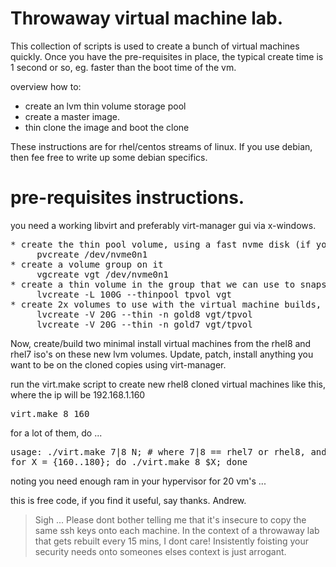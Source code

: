 # Throwaway virtual machine lab.

This collection of scripts is used to create a bunch of virtual machines quickly.
Once you have the pre-requisites in place, the typical create time is 1 second or so, 
eg. faster than the boot time of the vm.

overview how to:
* create an lvm thin volume storage pool
* create a master image.
* thin clone the image and boot the clone

These instructions are for rhel/centos streams of linux. If you use debian, then fee free to write up some debian specifics.

# pre-requisites instructions.
you need a working libvirt and preferably virt-manager gui via x-windows.

<pre>
* create the thin pool volume, using a fast nvme disk (if you only have ssd then change nvmeXn1 to sdX)
     pvcreate /dev/nvme0n1
* create a volume group on it
     vgcreate vgt /dev/nvme0n1
* create a thin volume in the group that we can use to snapshot
     lvcreate -L 100G --thinpool tpvol vgt
* create 2x volumes to use with the virtual machine builds,  1 for rhel8, 1 for rhel7
     lvcreate -V 20G --thin -n gold8 vgt/tpvol
     lvcreate -V 20G --thin -n gold7 vgt/tpvol
</pre>

Now, create/build two minimal install virtual machines from the rhel8 and rhel7 iso's on these new lvm volumes. Update, patch, install anything you want to be on the cloned copies using virt-manager.

run the virt.make script to create new rhel8 cloned virtual machines like this, where the ip will be 192.168.1.160
<pre>virt.make 8 160</pre>

for a lot of them, do ...
<pre>
usage: ./virt.make 7|8 N; # where 7|8 == rhel7 or rhel8, and N = number 1-254
for X = {160..180}; do ./virt.make 8 $X; done
</pre>
noting you need enough ram in your hypervisor for 20 vm's ...

this is free code, if you find it useful, say thanks.
Andrew.

<blockquote>
 Sigh ... Please dont bother telling me that it's insecure to copy the same ssh keys onto each machine.
 In the context of a throwaway lab that gets rebuilt every 15 mins, I dont care! 
 Insistently foisting your security needs onto someones elses context is just arrogant.
</blockquote>
